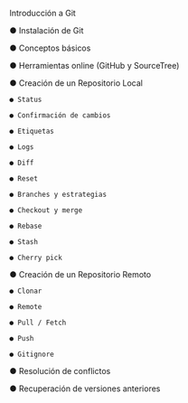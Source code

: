 Introducción a Git

● Instalación de Git

● Conceptos básicos

● Herramientas online (GitHub y SourceTree)

● Creación de un Repositorio Local

    ● Status

    ● Confirmación de cambios

    ● Etiquetas

    ● Logs

    ● Diff

    ● Reset

    ● Branches y estrategias

    ● Checkout y merge

    ● Rebase

    ● Stash

    ● Cherry pick

● Creación de un Repositorio Remoto

    ● Clonar

    ● Remote

    ● Pull / Fetch

    ● Push

    ● Gitignore

● Resolución de conflictos

● Recuperación de versiones anteriores